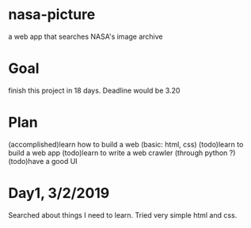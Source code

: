# nasa-picture
a web app that searches NASA's image archive
# Goal
finish this project in 18 days. 
Deadline would be 3.20
# Plan
(accomplished)learn how to build a web (basic: html, css)
(todo)learn to build a web app
(todo)learn to write a web crawler (through python ?)
(todo)have a good UI
# Day1, 3/2/2019
Searched about things I need to learn. 
Tried very simple html and css.
